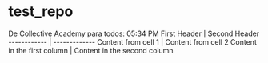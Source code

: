 # test_repo

De Collective Academy para todos:  05:34 PM
First Header | Second Header
------------ | -------------
Content from cell 1 | Content from cell 2
Content in the first column | Content in the second column
